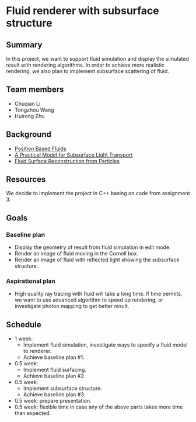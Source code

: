 # Fluid renderer with subsurface structure

## Summary
In this project, we want to support fluid simulation and display the simulated result with rendering algorithms. In order to achieve more realistic rendering, we also plan to implement subsurface scattering of fluid.

## Team members
+ Chuqian Li
+ Tongzhou Wang
+ Huirong Zhu

## Background

+ [Position Based Fluids](http://mmacklin.com/pbf_sig_preprint.pdf)
+ [A Practical Model for Subsurface Light Transport](https://graphics.stanford.edu/papers/bssrdf/bssrdf.pdf)
+ [Fluid Surface Reconstruction
from Particles](https://www.cs.ubc.ca/~rbridson/docs/brentw_msc.pdf)

## Resources
We decide to implement the project in C++ basing on code from assignment 3.

## Goals
### Baseline plan
+ Display the geometry of result from fluid simulation in edit mode.
+ Render an image of fluid moving in the Cornell box.
+ Render an image of fluid with reflected light showing the subsurface structure.

### Aspirational plan
+ High quality ray tracing with fluid will take a long time. If time permits, we want to use advanced algorithm to speed up rendering, or investigate photon mapping to get better result.

## Schedule
+ 1 week: 
	+ Implement fluid simulation, investigate ways to specify a fluid model to renderer. 
	+ Achieve baseline plan #1.
+ 0.5 week: 
	+ Implement fluid surfacing. 
	+ Achieve baseline plan #2.
+ 0.5 week: 
	+ Implement subsurface structure.
	+ Achieve baseline plan #3.
+ 0.5 week: prepare presentation.
+ 0.5 week: flexible time in case any of the above parts takes more time than expected.